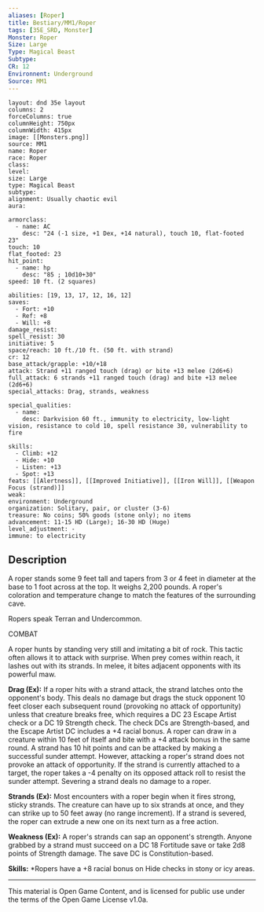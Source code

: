 ```yaml
---
aliases: [Roper]
title: Bestiary/MM1/Roper
tags: [35E_SRD, Monster]
Monster: Roper
Size: Large
Type: Magical Beast
Subtype: 
CR: 12
Environnent: Underground
Source: MM1
---
```


```statblock
layout: dnd 35e layout
columns: 2
forceColumns: true
columnHeight: 750px
columnWidth: 415px
image: [[Monsters.png]]
source: MM1
name: Roper
race: Roper
class: 
level: 
size: Large
type: Magical Beast
subtype: 
alignment: Usually chaotic evil
aura: 

armorclass:
  - name: AC
    desc: "24 (-1 size, +1 Dex, +14 natural), touch 10, flat-footed 23"
touch: 10
flat_footed: 23
hit_point:
  - name: hp
    desc: "85 ; 10d10+30"
speed: 10 ft. (2 squares)

abilities: [19, 13, 17, 12, 16, 12]
saves:
  - Fort: +10
  - Ref: +8
  - Will: +8
damage_resist: 
spell_resist: 30
initiative: 5
space/reach: 10 ft./10 ft. (50 ft. with strand)
cr: 12
base_attack/grapple: +10/+18
attack: Strand +11 ranged touch (drag) or bite +13 melee (2d6+6)
full_attack: 6 strands +11 ranged touch (drag) and bite +13 melee (2d6+6)
special_attacks: Drag, strands, weakness

special_qualities:
  - name: 
    desc: Darkvision 60 ft., immunity to electricity, low-light vision, resistance to cold 10, spell resistance 30, vulnerability to fire

skills:
  - Climb: +12
  - Hide: +10
  - Listen: +13
  - Spot: +13
feats: [[Alertness]], [[Improved Initiative]], [[Iron Will]], [[Weapon Focus (strand)]]
weak: 
environment: Underground
organization: Solitary, pair, or cluster (3-6)
treasure: No coins; 50% goods (stone only); no items
advancement: 11-15 HD (Large); 16-30 HD (Huge)
level_adjustment: -
immune: to electricity
```

## Description

<p>A roper stands some 9 feet tall and tapers from 3 or 4 feet in diameter at the base to 1 foot across at the top. It weighs 2,200 pounds. A roper's coloration and temperature change to match the features of the surrounding cave.</p>
<p>Ropers speak Terran and Undercommon.</p>
<p>COMBAT</p>
<p>A roper hunts by standing very still and imitating a bit of rock. This tactic often allows it to attack with surprise. When prey comes within reach, it lashes out with its strands. In melee, it bites adjacent opponents with its powerful maw.</p>
<p>
            <b>Drag (Ex):</b> If a roper hits with a strand attack, the strand latches onto the opponent's body. This deals no damage but drags the stuck opponent 10 feet closer each subsequent round (provoking no attack of opportunity) unless that creature breaks free, which requires a DC 23 Escape Artist check or a DC 19 Strength check. The check DCs are Strength-based, and the Escape Artist DC includes a +4 racial bonus. A roper can draw in a creature within 10 feet of itself and bite with a +4 attack bonus in the same round. A strand has 10 hit points and can be attacked by making a successful sunder attempt. However, attacking a roper's strand does not provoke an attack of opportunity. If the strand is currently attached to a target, the roper takes a -4 penalty on its opposed attack roll to resist the sunder attempt. Severing a strand deals no damage to a roper.</p>
<p>
            <b>Strands (Ex):</b> Most encounters with a roper begin when it fires strong, sticky strands. The creature can have up to six strands at once, and they can strike up to 50 feet away (no range increment). If a strand is severed, the roper can extrude a new one on its next turn as a free action.</p>
<p>
            <b>Weakness (Ex):</b> A roper's strands can sap an opponent's strength. Anyone grabbed by a strand must succeed on a DC 18 Fortitude save or take 2d8 points of Strength damage. The save DC is Constitution-based.</p>
<p>
            <b>Skills:</b> *Ropers have a +8 racial bonus on Hide checks in stony or icy areas.</p>

---

This material is Open Game Content, and is licensed for public use under
the terms of the Open Game License v1.0a.

